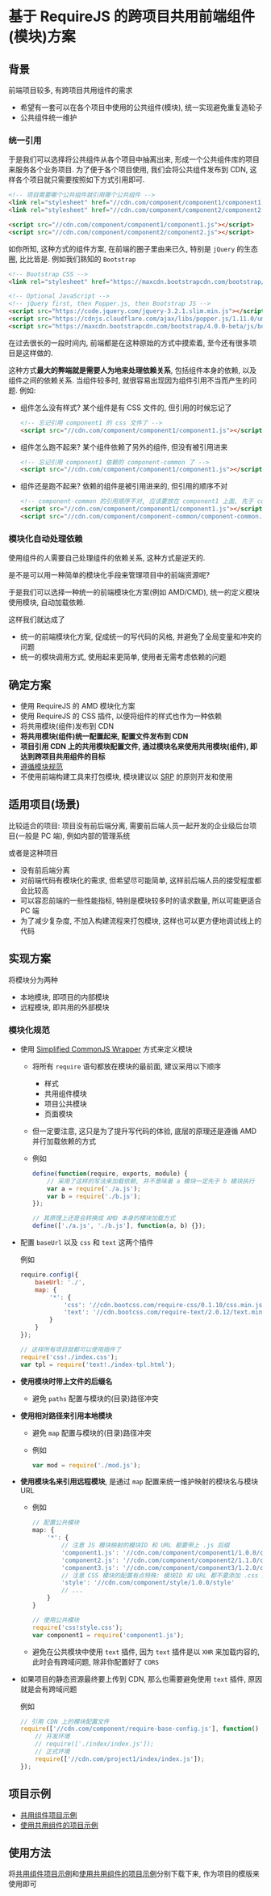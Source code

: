 # 基于 RequireJS 的跨项目共用前端组件(模块)方案

## 背景

前端项目较多, 有跨项目共用组件的需求

* 希望有一套可以在各个项目中使用的公共组件(模块), 统一实现避免重复造轮子
* 公共组件统一维护

### 统一引用

于是我们可以选择将公共组件从各个项目中抽离出来, 形成一个公共组件库的项目来服务各个业务项目.
为了便于各个项目使用, 我们会将公共组件发布到 CDN, 这样各个项目就只需要按照如下方式引用即可.

```html
<!-- 项目需要哪个公共组件就引用哪个公共组件 -->
<link rel="stylesheet" href="//cdn.com/component/component1/component1.css">
<link rel="stylesheet" href="//cdn.com/component/component2/component2.css">

<script src="//cdn.com/component/component1/component1.js"></script>
<script src="//cdn.com/component/component2/component2.js"></script>
```

如你所知, 这种方式的组件方案, 在前端的圈子里由来已久, 特别是 `jQuery` 的生态圈, 比比皆是. 例如我们熟知的 `Bootstrap`

```html
<!-- Bootstrap CSS -->
<link rel="stylesheet" href="https://maxcdn.bootstrapcdn.com/bootstrap/4.0.0-beta/css/bootstrap.min.css">

<!-- Optional JavaScript -->
<!-- jQuery first, then Popper.js, then Bootstrap JS -->
<script src="https://code.jquery.com/jquery-3.2.1.slim.min.js"></script>
<script src="https://cdnjs.cloudflare.com/ajax/libs/popper.js/1.11.0/umd/popper.min.js"></script>
<script src="https://maxcdn.bootstrapcdn.com/bootstrap/4.0.0-beta/js/bootstrap.min.js"></script>
```

在过去很长的一段时间内, 前端都是在这种原始的方式中摸索着, 至今还有很多项目是这样做的.

这种方式**最大的弊端就是需要人为地来处理依赖关系**, 包括组件本身的依赖, 以及组件之间的依赖关系. 当组件较多时, 就很容易出现因为组件引用不当而产生的问题. 例如:

* 组件怎么没有样式? 某个组件是有 CSS 文件的, 但引用的时候忘记了

  ```html
  <!-- 忘记引用 component1 的 css 文件了 -->
  <script src="//cdn.com/component/component1/component1.js"></script>
  ```

* 组件怎么跑不起来? 某个组件依赖了另外的组件, 但没有被引用进来

  ```html
  <!-- 忘记引用 component1 依赖的 component-common 了 -->
  <script src="//cdn.com/component/component1/component1.js"></script>
  ```

* 组件还是跑不起来? 依赖的组件是被引用进来的, 但引用的顺序不对

  ```html
  <!-- component-common 的引用顺序不对, 应该要放在 component1 上面, 先于 component1 执行 -->
  <script src="//cdn.com/component/component1/component1.js"></script>
  <script src="//cdn.com/component/component-common/component-common.js"></script>
  ```

### 模块化自动处理依赖

使用组件的人需要自己处理组件的依赖关系, 这种方式是逆天的.

是不是可以用一种简单的模块化手段来管理项目中的前端资源呢?

于是我们可以选择一种统一的前端模块化方案(例如 AMD/CMD), 统一的定义模块使用模块, 自动加载依赖.

这样我们就达成了
* 统一的前端模块化方案, 促成统一的写代码的风格, 并避免了全局变量和冲突的问题
* 统一的模块调用方式, 使用起来更简单, 使用者无需考虑依赖的问题

## 确定方案

* 使用 RequireJS 的 AMD 模块化方案
* 使用 RequireJS 的 CSS 插件, 以便将组件的样式也作为一种依赖
* 将共用模块(组件)发布到 CDN
* **将共用模块(组件)统一配置起来, 配置文件发布到 CDN**
* **项目引用 CDN 上的共用模块配置文件, 通过模块名来使用共用模块(组件), 即达到跨项目共用组件的目标**
* [遵循模块规范](#模块化规范)
* 不使用前端构建工具来打包模块, 模块建议以 [SRP](https://baike.baidu.com/item/%E5%8D%95%E4%B8%80%E8%81%8C%E8%B4%A3%E5%8E%9F%E5%88%99) 的原则开发和使用

## 适用项目(场景)

比较适合的项目: 项目没有前后端分离, 需要前后端人员一起开发的企业级后台项目(一般是 PC 端), 例如内部的管理系统

或者是这种项目
* 没有前后端分离
* 对前端代码有模块化的需求, 但希望尽可能简单, 这样前后端人员的接受程度都会比较高
* 可以容忍前端的一些性能指标, 特别是模块较多时的请求数量, 所以可能更适合 PC 端
* 为了减少复杂度, 不加入构建流程来打包模块, 这样也可以更方便地调试线上的代码

## 实现方案

将模块分为两种
* 本地模块, 即项目的内部模块
* 远程模块, 即共用的外部模块

### 模块化规范

* 使用 [Simplified CommonJS Wrapper](http://requirejs.org/docs/api.html#cjsmodule) 方式来定义模块
  * 将所有 `require` 语句都放在模块的最前面, 建议采用以下顺序
    * 样式
    * 共用组件模块
    * 项目公共模块
    * 页面模块
  * 但一定要注意, 这只是为了提升写代码的体验, 底层的原理还是遵循 AMD 并行加载依赖的方式
  * 例如

    ```javascript
    define(function(require, exports, module) {
        // 采用了这样的写法来加载依赖, 并不意味着 a 模块一定先于 b 模块执行
        var a = require('./a.js');
        var b = require('./b.js');
    });

    // 其原理上还是会转换成 AMD 本身的模块加载方式
    define(['./a.js', './b.js'], function(a, b) {});
    ```
* 配置 `baseUrl` 以及 `css` 和 `text` 这两个插件

  例如
  ```javascript
  require.config({
      baseUrl: './',
      map: {
          '*': {
              'css': '//cdn.bootcss.com/require-css/0.1.10/css.min.js',
              'text': '//cdn.bootcss.com/require-text/2.0.12/text.min.js'
          }
      }
  });

  // 这样所有项目就都可以使用插件了
  require('css!./index.css');
  var tpl = require('text!./index-tpl.html');
  ```
* **使用模块时带上文件的后缀名**
  * 避免 `paths` 配置与模块的(目录)路径冲突
* **使用相对路径来引用本地模块**
  * 避免 `map` 配置与模块的(目录)路径冲突
  * 例如

    ```javascript
    var mod = require('./mod.js');
    ```
* **使用模块名来引用远程模块**, 是通过 `map` 配置来统一维护映射的模块名与模块 URL
  * 例如

    ```javascript
    // 配置公共模块
    map: {
        '*': {
            // 注意 JS 模块映射的模块ID 和 URL 都要带上 .js 后缀
            'component1.js': '//cdn.com/component/component1/1.0.0/component1.js',
            'component2.js': '//cdn.com/component/component2/1.1.0/component2.js',
            'component3.js': '//cdn.com/component/component3/1.2.0/component3.js',
            // 注意 CSS 模块的配置有点特殊: 模块ID 和 URL 都不要添加 .css 后缀名
            'style': '//cdn.com/component/style/1.0.0/style'
            // ...
        }
    }

    // 使用公共模块
    require('css!style.css');
    var component1 = require('component1.js');
    ```
  * 避免在公共模块中使用 `text` 插件, 因为 `text` 插件是以 `XHR` 来加载内容的, 此时会有跨域问题, 除非你配置好了 `CORS`
* 如果项目的静态资源最终要上传到 CDN, 那么也需要避免使用 `text` 插件, 原因就是会有跨域问题

  例如
  ```javascript
  // 引用 CDN 上的模块配置文件
  require(['//cdn.com/component/require-base-config.js'], function() {
      // 开发环境
      // require(['./index/index.js']);
      // 正式环境
      require(['//cdn.com/project1/index/index.js']);
  });
  ```

## 项目示例

* [共用组件项目示例](https://github.com/ufologist/requirejs-component)
* [使用共用组件的项目示例]()

## 使用方法

将[共用组件项目示例](https://github.com/ufologist/requirejs-component)和[使用共用组件的项目示例]()分别下载下来, 作为项目的模版来使用即可